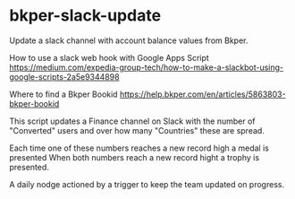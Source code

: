 # bkper-slack-update
Update a slack channel with account balance values from Bkper. 

How to use a slack web hook with Google Apps Script 
https://medium.com/expedia-group-tech/how-to-make-a-slackbot-using-google-scripts-2a5e9344898

Where to find a Bkper Bookid 
https://help.bkper.com/en/articles/5863803-bkper-bookid


 This script updates a Finance channel on Slack with the number of "Converted" users and over how many "Countries" these are spread. 

 Each time one of these numbers reaches a new record high a medal is presented 
 When both numbers reach a new record hight a trophy is presented. 

 A daily nodge actioned by a trigger to keep the team updated on progress. 
